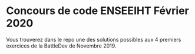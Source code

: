 # Concours de code ENSEEIHT Février 2020

Vous trouverez dans le repo une des solutions possibles aux 4 premiers exercices de la BattleDev de Novembre 2019.
